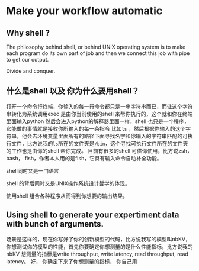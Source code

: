# Make your workflow automatic

## Why shell ?
<!-- shell vs python, pros and cons -->
The philosophy behind shell, or behind UNIX operating system is to make each program do its own part of job and then we connect this job with pipe to get our output.

Divide and conquer.

## 什么是shell 以及 你为什么要用shell？
打开一个命令行终端，你输入的每一行命令都只是一串字符串而已，而让这个字符串转化为系统调用exec 是由你当前使用的shell 来帮你执行的，这个就和你在终端里面输入python 然后会进入python的解释器里面一样，shell 也只是一个程序，它能做的事情就是接收你所输入的每一条指令 比如```ls``` ，然后根据你输入的这个字符串，他会去环境变量里面所有的路径下面寻找名字和你输入的字符串匹配的可执行文件，比方说我的```ls```所在的文件夹是```/bin```，这个寻找可执行文件所在的文件夹的工作也是由你的shell 帮你完成。
目前有很多的shell 可供你使用，比方说zsh，bash， fish，作者本人用的是fish，它具有输入命令自动补全功能。

shell同时又是一门语言

shell 的背后同时又是UNIX操作系统设计哲学的体现。

使用shell 组合各种程序从而得到你想要的输出结果。

## Using shell to generate your expertiment data with bunch of arguments.

场景是这样的，现在你写好了你的创新模型的代码，比方说我写的模型叫nbKV， 你想测试你的模型的性能，首先你要确定你想测量的是什么性能指标，比方说我的nbKV 想测量的指标是write throughput, write latency, read throughput, read latency。 好， 你确定下来了你想测量的指标， 你自己用 